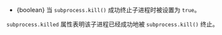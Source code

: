 <!-- YAML
added: v0.5.10
-->

* {boolean} 当 `subprocess.kill()` 成功终止子进程时被设置为 `true`。

`subprocess.killed` 属性表明该子进程已经成功地被 `subprocess.kill()` 终止。

<a name="child_process_child_pid"></a>
